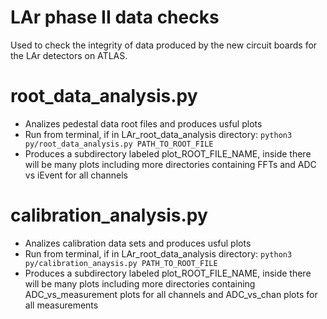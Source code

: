 # LAr phase II data checks
Used to check the integrity of data produced by the new circuit boards for the LAr detectors on ATLAS.

# root_data_analysis.py
- Analizes pedestal data root files and produces usful plots
- Run from terminal, if in LAr_root_data_analysis directory: `python3 py/root_data_analysis.py PATH_TO_ROOT_FILE`
- Produces a subdirectory labeled plot_ROOT_FILE_NAME, inside there will be many plots including more directories containing FFTs and ADC vs iEvent for all channels

# calibration_analysis.py
- Analizes calibration data sets and produces usful plots
- Run from terminal, if in LAr_root_data_analysis directory: `python3 py/calibration_anaysis.py PATH_TO_ROOT_FILE`
- Produces a subdirectory labeled plot_ROOT_FILE_NAME, inside there will be many plots including more directories containing ADC_vs_measurement plots for all channels and ADC_vs_chan plots for all measurements
